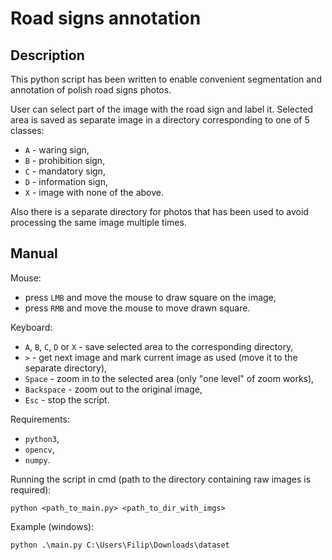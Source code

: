 # Road signs annotation
## Description
This python script has been written to enable convenient segmentation and annotation of polish road signs photos.

User can select part of the image with the road sign and label it. Selected area is saved as separate image in a
 directory corresponding to one of 5 classes:
 - `A` - waring sign,
 - `B` - prohibition sign,
 - `C` - mandatory sign,
 - `D` - information sign,
 - `X` - image with none of the above.
 
 Also there is a separate directory for photos that has been used to avoid
 processing the same image multiple times.
## Manual
Mouse:
- press `LMB` and move the mouse to draw square on the image,
- press `RMB` and move the mouse to move drawn square.

Keyboard:
- `A`, `B`, `C`, `D` or `X` - save selected area to the corresponding directory,
- `>` - get next image and mark current image as used (move it to the separate directory),
- `Space` - zoom in to the selected area (only "one level" of zoom works),
- `Backspace` - zoom out to the original image,
- `Esc` - stop the script.

Requirements: 
- `python3`,
- `opencv`,
- `numpy`.

Running the script in cmd (path to the directory containing raw images is required):

`python <path_to_main.py> <path_to_dir_with_imgs>`

Example (windows):

`python .\main.py C:\Users\Filip\Downloads\dataset`

